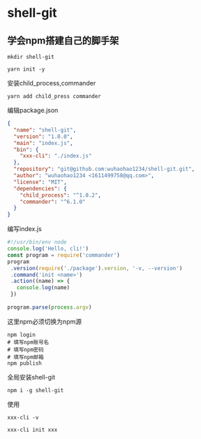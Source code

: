 # shell-git

## 学会npm搭建自己的脚手架

`mkdir shell-git`

`yarn init -y`

安装child_process,commander

`yarn add child_press commander`

编辑package.json

```json
{
  "name": "shell-git",
  "version": "1.0.0",
  "main": "index.js",
  "bin": {
    "xxx-cli": "./index.js"
  },
  "repository": "git@github.com:wuhaohao1234/shell-git.git",
  "author": "wuhaohao1234 <1611499758@qq.com>",
  "license": "MIT",
  "dependencies": {
    "child_process": "^1.0.2",
    "commander": "^6.1.0"
  }
}

```
编写index.js

```javascript
#!/usr/bin/env node
console.log('Hello, cli!')
const program = require('commander')
program
 .version(require('./package').version, '-v, --version')  
 .command('init <name>')
 .action((name) => {
   console.log(name)
 })
 
program.parse(process.argv)

```
这里npm必须切换为npm源

```shell
npm login
# 填写npm账号名
# 填写npm密码
# 填写npm邮箱
npm publish
```

全局安装shell-git

`npm i -g shell-git`

使用

```shell
xxx-cli -v

xxx-cli init xxx
```
